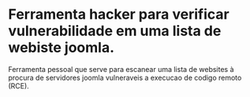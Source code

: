 # Ferramenta hacker para verificar vulnerabilidade em uma lista de webiste joomla.

Ferramenta pessoal que serve para escanear uma lista de websites à procura de servidores joomla vulneraveis a execucao de codigo remoto (RCE).
